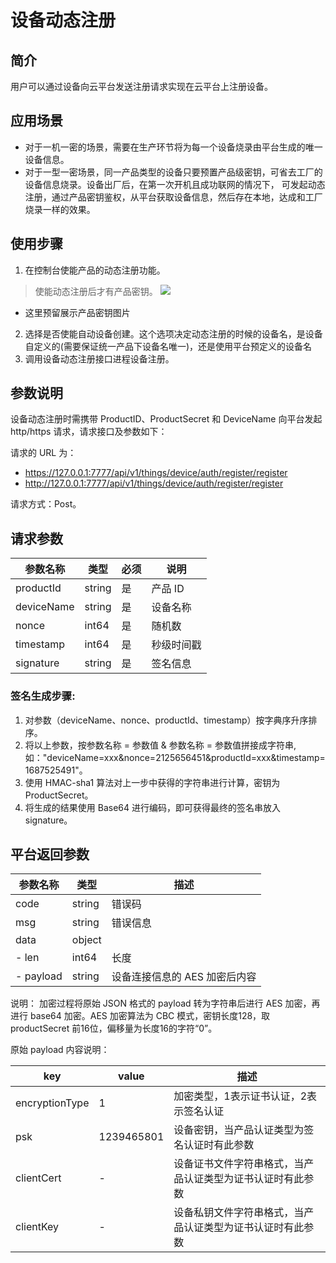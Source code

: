 # 设备动态注册

## 简介
用户可以通过设备向云平台发送注册请求实现在云平台上注册设备。

## 应用场景
- 对于一机一密的场景，需要在生产环节将为每一个设备烧录由平台生成的唯一设备信息。
- 对于一型一密场景，同一产品类型的设备只要预置产品级密钥，可省去工厂的设备信息烧录。设备出厂后，在第一次开机且成功联网的情况下，
  可发起动态注册，通过产品密钥鉴权，从平台获取设备信息，然后存在本地，达成和工厂烧录一样的效果。

## 使用步骤
1. 在控制台使能产品的动态注册功能。
>  使能动态注册后才有产品密钥。
> <img src="/assets/云端开发/动态注册/动态注册1.png">  

- 这里预留展示产品密钥图片
2. 选择是否使能自动设备创建。这个选项决定动态注册的时候的设备名，是设备自定义的(需要保证统一产品下设备名唯一)，还是使用平台预定义的设备名
3. 调用设备动态注册接口进程设备注册。

## 参数说明
设备动态注册时需携带 ProductID、ProductSecret 和 DeviceName 向平台发起 http/https 请求，请求接口及参数如下：

请求的 URL 为：
- https://127.0.0.1:7777/api/v1/things/device/auth/register/register
- http://127.0.0.1:7777/api/v1/things/device/auth/register/register

请求方式：Post。

## 请求参数

| 参数名称        | 类型      | 必须  | 说明        |
|-------------|---------|-----|-----------|
| productId   | string  | 是   | 产品 ID     |
| deviceName  | string  | 是   | 设备名称      |
| nonce       | int64   | 是   | 随机数       |
| timestamp   | int64   | 是   | 秒级时间戳     |
| signature   | string  | 是   | 签名信息      |

### 签名生成步骤:
1. 对参数（deviceName、nonce、productId、timestamp）按字典序升序排序。
2. 将以上参数，按参数名称 = 参数值 & 参数名称 = 参数值拼接成字符串, 如："deviceName=xxx&nonce=2125656451&productId=xxx&timestamp=1687525491"。
3. 使用 HMAC-sha1 算法对上一步中获得的字符串进行计算，密钥为 ProductSecret。
4. 将生成的结果使用 Base64 进行编码，即可获得最终的签名串放入 signature。

## 平台返回参数

| 参数名称      | 类型         | 描述                |
|-----------|------------|-------------------|
| code      | string     | 错误码               |
| msg       | string     | 错误信息              |
| data      | object     |                   |
| - len     | int64      | 长度                |
| - payload | string     | 设备连接信息的 AES 加密后内容 |

说明：
加密过程将原始 JSON 格式的 payload 转为字符串后进行 AES 加密，再进行 base64 加密。AES 加密算法为 CBC 模式，密钥长度128，取 productSecret 前16位，偏移量为长度16的字符“0”。

原始 payload 内容说明：

| key            | value      | 描述                                     |
|----------------|------------|----------------------------------------|
| encryptionType | 1          | 加密类型，1表示证书认证，2表示签名认证                   |
| psk            | 1239465801 | 设备密钥，当产品认证类型为签名认证时有此参数                 |
| clientCert     | -          | 设备证书文件字符串格式，当产品认证类型为证书认证时有此参数          |
| clientKey      | -          | 设备私钥文件字符串格式，当产品认证类型为证书认证时有此参数          |
